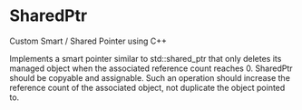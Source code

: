 # SharedPtr
Custom Smart / Shared Pointer using C++

Implements a smart pointer similar to std::shared_ptr that only deletes its managed object when the associated reference count reaches 0. SharedPtr should be copyable and assignable. Such an operation should increase the reference count of the associated object, not duplicate the object pointed to.
